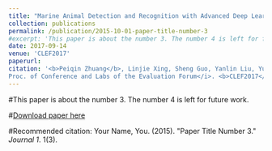 ```yaml
---
title: "Marine Animal Detection and Recognition with Advanced Deep Learing Models"
collection: publications
permalink: /publication/2015-10-01-paper-title-number-3
#excerpt: 'This paper is about the number 3. The number 4 is left for future work.'
date: 2017-09-14
venue: 'CLEF2017'
paperurl: 
citation: '<b>Peiqin Zhuang</b>, Linjie Xing, Sheng Guo, Yanlin Liu, Yu Qiao. <i>
Proc. of Conference and Labs of the Evaluation Forum</i>. <b>CLEF2017</b>'
---
```

#This paper is about the number 3. The number 4 is left for future work.

#[Download paper here](http://academicpages.github.io/files/paper3.pdf)

#Recommended citation: Your Name, You. (2015). "Paper Title Number 3." <i>Journal 1</i>. 1(3).
